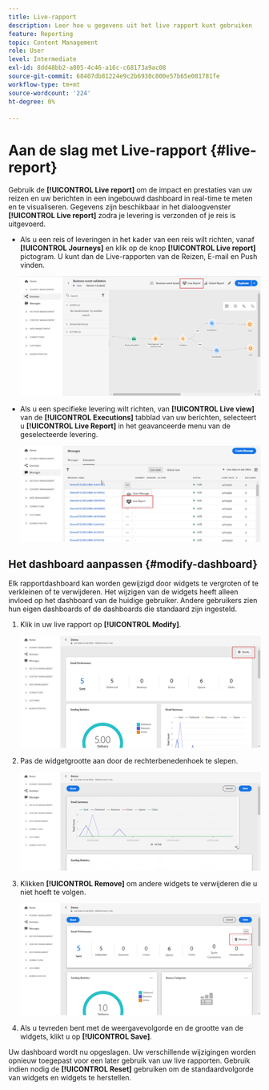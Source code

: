 ```yaml
---
title: Live-rapport
description: Leer hoe u gegevens uit het live rapport kunt gebruiken
feature: Reporting
topic: Content Management
role: User
level: Intermediate
exl-id: 8dd48bb2-a805-4c46-a16c-c68173a9ac08
source-git-commit: 68407db81224e9c2b6930c800e57b65e081781fe
workflow-type: tm+mt
source-wordcount: '224'
ht-degree: 0%

---
```


# Aan de slag met Live-rapport {#live-report}

Gebruik de **[!UICONTROL Live report]** om de impact en prestaties van uw reizen en uw berichten in een ingebouwd dashboard in real-time te meten en te visualiseren.
Gegevens zijn beschikbaar in het dialoogvenster **[!UICONTROL Live report]** zodra je levering is verzonden of je reis is uitgevoerd.

* Als u een reis of leveringen in het kader van een reis wilt richten, vanaf **[!UICONTROL Journeys]** en klik op de knop **[!UICONTROL Live report]** pictogram. U kunt dan de Live-rapporten van de Reizen, E-mail en Push vinden.

   ![](../assets/report_journey.png)

* Als u een specifieke levering wilt richten, van **[!UICONTROL Live view]** van de **[!UICONTROL Executions]** tabblad van uw berichten, selecteert u **[!UICONTROL Live Report]** in het geavanceerde menu van de geselecteerde levering.

   ![](../assets/report_2.png)

## Het dashboard aanpassen {#modify-dashboard}

Elk rapportdashboard kan worden gewijzigd door widgets te vergroten of te verkleinen of te verwijderen. Het wijzigen van de widgets heeft alleen invloed op het dashboard van de huidige gebruiker. Andere gebruikers zien hun eigen dashboards of de dashboards die standaard zijn ingesteld.

1. Klik in uw live rapport op **[!UICONTROL Modify]**.

   ![](../assets/report_modify_1.png)

1. Pas de widgetgrootte aan door de rechterbenedenhoek te slepen.

   ![](../assets/report_modify_2.png)

1. Klikken **[!UICONTROL Remove]** om andere widgets te verwijderen die u niet hoeft te volgen.

   ![](../assets/report_modify_3.png)

1. Als u tevreden bent met de weergavevolgorde en de grootte van de widgets, klikt u op **[!UICONTROL Save]**.

Uw dashboard wordt nu opgeslagen. Uw verschillende wijzigingen worden opnieuw toegepast voor een later gebruik van uw live rapporten. Gebruik indien nodig de **[!UICONTROL Reset]** gebruiken om de standaardvolgorde van widgets en widgets te herstellen.

